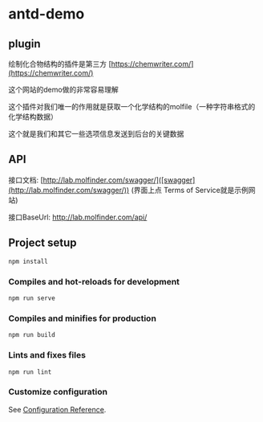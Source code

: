 # antd-demo

## plugin

绘制化合物结构的插件是第三方
[https://chemwriter.com/](https://chemwriter.com/)

这个网站的demo做的非常容易理解

这个插件对我们唯一的作用就是获取一个化学结构的molfile（一种字符串格式的化学结构数据）

这个就是我们和其它一些选项信息发送到后台的关键数据

## API

接口文档: [http://lab.molfinder.com/swagger/]([swagger](http://lab.molfinder.com/swagger/))
(界面上点 Terms of Service就是示例网站)

接口BaseUrl: http://lab.molfinder.com/api/


## Project setup
```
npm install
```

### Compiles and hot-reloads for development
```
npm run serve
```

### Compiles and minifies for production
```
npm run build
```

### Lints and fixes files
```
npm run lint
```

### Customize configuration
See [Configuration Reference](https://cli.vuejs.org/config/).
